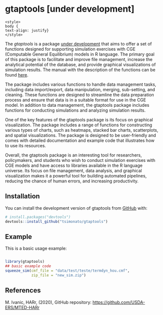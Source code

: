 
<!-- README.md is generated from README.Rmd. Please edit that file -->

# gtaptools \[under development\]

<!-- badges: start -->
<!-- badges: end -->

    <style>
    body {
    text-align: justify}
    </style>

The *gtaptools* is a package <u>under development</u> that aims to offer
a set of functions designed for supporting simulation exercises with CGE
(Computable General Equilibrium) models in R language. The primary goal
of this package is to facilitate and improve file management, increase
the analytical potential of the database, and provide graphical
visualizations of simulation results. The manual with the description of
the functions can be found
[here](https://github.com/tsimonato/gtaptools/tree/master/docs/manual).

The package includes various functions to handle data management tasks,
including data import/export, data manipulation, merging, sub-setting,
and cleaning. These functions are designed to streamline the data
preparation process and ensure that data is in a suitable format for use
in the CGE model. In addition to data management, the gtaptools package
includes functions for conducting simulations and analyzing simulation
results.

One of the key features of the gtaptools package is its focus on
graphical visualization. The package includes a range of functions for
constructing various types of charts, such as heatmaps, stacked bar
charts, scatterplots, and spatial visualizations. The package is
designed to be user-friendly and comes with detailed documentation and
example code that illustrates how to use its resources.

Overall, the gtaptools package is an interesting tool for researchers,
policymakers, and students who wish to conduct simulation exercises with
CGE models and have access to libraries available in the R language
universe. Its focus on file management, data analysis, and graphical
visualization makes it a powerful tool for building automated pipelines,
reducing the chance of human errors, and increasing productivity.

## Installation

You can install the development version of gtaptools from
[GitHub](https://github.com/) with:

``` r
# install.packages("devtools")
devtools::install_github("tsimonato/gtaptools")
```

## Example

This is a basic usage example:

``` r

library(gtaptools)
## basic example code
squeeze_sim(cmf_file = "data/test/teste/termdyn_hou.cmf",
            zip_file = "new_sim.zip")
```

## References

M. Ivanic, HARr, (2020), GitHub repository:
<https://github.com/USDA-ERS/MTED-HARr>
